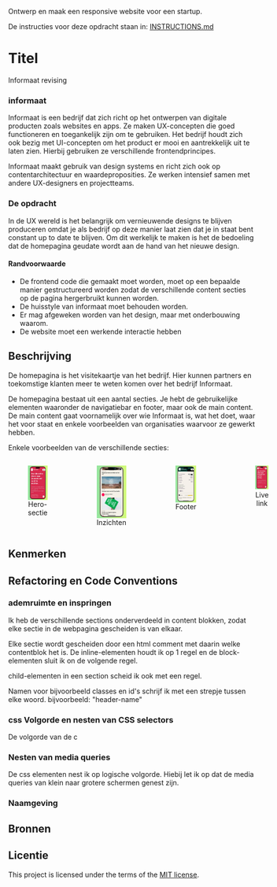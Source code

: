 Ontwerp en maak een responsive website voor een startup.

De instructies voor deze opdracht staan in: [INSTRUCTIONS.md](https://github.com/fdnd-task/the-startup-responsive-interactieve-website/blob/main/docs/INSTRUCTIONS.md)

# Titel
Informaat revising

### informaat
Informaat is een bedrijf dat zich richt op het ontwerpen van digitale producten zoals websites en apps. Ze maken UX-concepten die goed functioneren en toegankelijk zijn om te gebruiken. Het bedrijf houdt zich ook bezig met UI-concepten om het product er mooi en aantrekkelijk uit te laten zien. Hierbij gebruiken ze verschillende frontendprincipes.

Informaat maakt gebruik van design systems en richt zich ook op contentarchitectuur en waardeproposities. Ze werken intensief samen met andere UX-designers en projectteams.

### De opdracht
In de UX wereld is het belangrijk om vernieuwende designs te blijven produceren omdat je als bedrijf op deze manier laat zien dat je in staat bent constant up to date te blijven. Om dit werkelijk te maken is het de bedoeling dat de homepagina geudate wordt aan de hand van het nieuwe design.

#### Randvoorwaarde
- De frontend code die gemaakt moet worden, moet op een bepaalde manier gestructureerd worden zodat de verschillende content secties op de pagina hergerbruikt kunnen worden.
- De huisstyle van informaat moet behouden worden.
- Er mag afgeweken worden van het design, maar met onderbouwing waarom.
- De website moet een werkende interactie hebben



## Beschrijving
De homepagina is het visitekaartje van het bedrijf. Hier kunnen partners en toekomstige klanten meer te weten komen over het bedrijf Informaat.

De homepagina bestaat uit een aantal secties. Je hebt de gebruikelijke elementen waaronder de navigatiebar en footer, maar ook de main content. De main content gaat voornamelijk over wie Informaat is, wat het doet, waar het voor staat en enkele voorbeelden van organisaties waarvoor ze gewerkt hebben.

Enkele voorbeelden van de verschillende secties:

<div style="display: flex; gap: 20px;">
  <figure style="display: flex; flex-direction: column; text-align: center;">
    <img src="./Assets/readme-assets/hero-sectie.jpg" alt="Hero-sectie" width="200px">
    <figcaption>Hero-sectie</figcaption>
  </figure>

  <figure style="display: flex; flex-direction: column; text-align: center;">
    <img src="./Assets/readme-assets/inzichten.jpg" alt="Inzichten" width="200px">
    <figcaption>Inzichten</figcaption>
  </figure>

  <figure style="display: flex; flex-direction: column; text-align: center;">
    <img src="./Assets/readme-assets/footer.jpg" alt="Footer" width="200px">
    <figcaption>Footer</figcaption>
  </figure>

  <br>

  <figure style="display: flex; flex-direction: column; text-align: center;">
    <a href="">
      <img src="./Assets/readme-assets/hero-sectie.jpg" alt="Footer" width="200px">
    </a>
    <figcaption>Live link</figcaption>
  </figure>
</div>




<!-- In de Beschrijving staat hoe je project er uit ziet, hoe het werkt en wat je er mee kan. -->
<!-- Voeg een mooie poster visual toe 📸 -->
<!-- Voeg een link toe naar Github Pages 🌐-->

## Kenmerken
<!-- Bij Kenmerken staat welke technieken zijn gebruikt en hoe. Wat is de HTML structuur? Wat zijn de belangrijkste dingen in CSS? Wat is er met JS gedaan en hoe? -->

<!-- ------- code conventions -->

## Refactoring en Code Conventions

### ademruimte en inspringen
Ik heb de verschillende sections onderverdeeld in content blokken, zodat elke sectie in de webpagina gescheiden is van elkaar. 

Elke sectie wordt gescheiden door een html comment met daarin welke contentblok het is. De inline-elementen houdt ik op 1 regel en de block-elementen sluit ik on de volgende regel.

child-elementen in een section scheid ik ook met een regel.

Namen voor bijvoorbeeld classes en id's schrijf ik met een strepje tussen elke woord. bijvoorbeeld: "header-name"


### css Volgorde en nesten van CSS selectors
De volgorde van de c

### Nesten van media queries
De css elementen nest ik op logische volgorde. Hiebij let ik op dat de media queries van klein naar grotere schermen genest zijn.

### Naamgeving



<!-- -------------------- -->
## Bronnen

## Licentie

This project is licensed under the terms of the [MIT license](./LICENSE).


